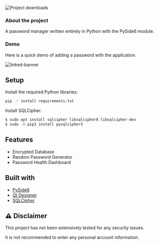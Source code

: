 ![Project downloads](https://img.shields.io/github/downloads/EmueI/password-manager/total)

### About the project
 A password manager written entirely in Python with the PySide6 module. 



### Demo
Here is a quick demo of adding a password with the application. 


![linked-banner](https://i.ibb.co/4JBRMt7/Screenshot-2022-03-11-162837.png)


## Setup

Install the required Python libraries:

```sh
pip -r install requirements.txt
```

Install SQLCipher:
```sh 
$ sudo apt install sqlcipher libsqlcipher0 libsqlcipher-dev
$ sudo -H pip3 install pysqlcipher3
```

## Features
* Encrypted Database
* Random Password Generator 
* Password Health Dashboard



## Built with
* [PySide6](https://pypi.org/project/PySide6/)
* [Qt Designer](https://doc.qt.io/qt-5/qtdesigner-manual.html)
* [SQLCipher](https://github.com/sqlcipher/sqlcipher)



## ⚠️ Disclaimer

This project has not been extensively tested for any security issues.

It is not recommended to enter any personal account information. 
